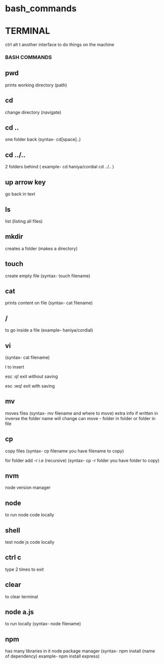# bash_commands
<h1>TERMINAL</h1>
ctrl alt t
another interface to do things on the machine


<h3>BASH COMMANDS</h3> 
<h2>pwd</h2>
prints working directory
(path)

<h2>cd </h2>
change directory
(navigate)

<h2>cd ..  </h2>
one folder back
(syntax- cd[space]..)

<h2>cd ../..  </h2>
2 folders behind
( example- cd haniya/cordial
cd ../.. )   

<h2>up arrow key</h2>
go back in text

<h2>ls</h2>
list
(listing all files)

<h2>mkdir</h2>
creates a folder
(makes a directory)

<h2>touch </h2>
create empty file 
(syntax- touch filename)

<h2>cat</h2>
prints content on file
(syntax- cat filename)

<h2>/</h2>
to go inside a file 
(example- haniya/cordial)

<h2>vi</h2>
(syntax- cat filename)

I to insert

esc :q!
exit without saving

esc :wq!
exit with saving

<h2>mv</h2>
moves files
(syntax- mv filename and where to move) extra info if written in inverse the folder name will change
can move - folder in folder or folder in file

<h2>cp</h2>
copy files
(syntax- cp filename you have filename to copy)

for folder add -r i.e (recursive)
(syntax- cp -r folder you have folder to copy)

<h2>nvm</h2>
node version manager

<h2>node</h2>
to run node code locally

<h2>shell</h2>
test node js code locally

<h2>ctrl c</h2>
type 2 times to exit

<h2>clear</h2>
to clear terminal

<h2>node a.js</h2>
to run locally
(syntax- node filename)

<h2>npm</h2>
has many libraries in it
node package manager
(syntax- npm install (name of dependency)
example- npm install express)




